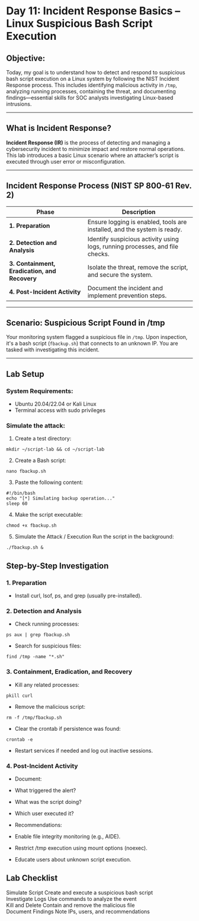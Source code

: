# **Day 11: Incident Response Basics – Linux Suspicious Bash Script Execution**

## **Objective:**  
Today, my goal is to understand how to detect and respond to suspicious bash script execution on a Linux system by following the NIST Incident Response process. This includes identifying malicious activity in `/tmp`, analyzing running processes, containing the threat, and documenting findings—essential skills for SOC analysts investigating Linux-based intrusions.

---

## **What is Incident Response?**

**Incident Response (IR)** is the process of detecting and managing a cybersecurity incident to minimize impact and restore normal operations. This lab introduces a basic Linux scenario where an attacker’s script is executed through user error or misconfiguration.

---

##  **Incident Response Process (NIST SP 800-61 Rev. 2)**

| **Phase**                         | **Description**                                                                 |
|----------------------------------|---------------------------------------------------------------------------------|
| **1. Preparation**               | Ensure logging is enabled, tools are installed, and the system is ready.        |
| **2. Detection and Analysis**    | Identify suspicious activity using logs, running processes, and file checks.    |
| **3. Containment, Eradication, and Recovery** | Isolate the threat, remove the script, and secure the system.                    |
| **4. Post-Incident Activity**    | Document the incident and implement prevention steps.                          |

---

##  **Scenario: Suspicious Script Found in /tmp**

Your monitoring system flagged a suspicious file in `/tmp`. Upon inspection, it's a bash script (`fbackup.sh`) that connects to an unknown IP. You are tasked with investigating this incident.

---

##  **Lab Setup**

### **System Requirements:**
- Ubuntu 20.04/22.04 or Kali Linux
- Terminal access with sudo privileges

### **Simulate the attack:**

1. Create a test directory:
```
mkdir ~/script-lab && cd ~/script-lab
```
2. Create a Bash script:

```
nano fbackup.sh
```
3. Paste the following content:

```
#!/bin/bash
echo "[*] Simulating backup operation..."
sleep 60
```
4. Make the script executable:

```
chmod +x fbackup.sh
```

5.  Simulate the Attack / Execution
Run the script in the background:
```
./fbackup.sh &
```

## Step-by-Step Investigation

### 1. Preparation
- Install curl, lsof, ps, and grep (usually pre-installed).

### 2. Detection and Analysis
- Check running processes:
```
ps aux | grep fbackup.sh
```
- Search for suspicious files:
```
find /tmp -name "*.sh"
```

### 3. Containment, Eradication, and Recovery
- Kill any related processes:
```
pkill curl
```
- Remove the malicious script:
```
rm -f /tmp/fbackup.sh
```
- Clear the crontab if persistence was found:
```
crontab -e
```
- Restart services if needed and log out inactive sessions.
### 4. Post-Incident Activity
- Document:
 -  What triggered the alert?
 -  What was the script doing?
 - Which user executed it?

- Recommendations:
 - Enable file integrity monitoring (e.g., AIDE).
 - Restrict /tmp execution using mount options (noexec).
 - Educate users about unknown script execution.

## Lab Checklist
Simulate Script	Create and execute a suspicious bash script    
Investigate Logs	Use commands to analyze the event    
Kill and Delete	Contain and remove the malicious file   
Document Findings	Note IPs, users, and recommendations    



